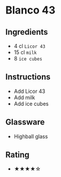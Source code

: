 # Blanco 43

## Ingredients
- 4 cl `Licor 43`
- 15 cl `milk`
- 8 `ice cubes`

## Instructions
- Add Licor 43
- Add milk
- Add ice cubes

## Glassware
- Highball glass

## Rating
- ★★★★☆